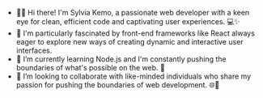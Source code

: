 - 👩‍💻 Hi there! I'm Sylvia Kemo, a passionate web developer with a keen eye for clean, efficient code and captivating user experiences. 💻✨
- 👀 I'm particularly fascinated by front-end frameworks like React  always eager to explore new ways of creating dynamic and interactive user interfaces.
- 🌱 I’m currently learning Node.js and  I'm constantly pushing the boundaries of what's possible on the web. 🚀
- 💞️ I’m looking to collaborate with like-minded individuals who share my passion for pushing the boundaries of web development. 🌐💬


<!---
SylviaKemo/SylviaKemo is a ✨ special ✨ repository because its `README.md` (this file) appears on your GitHub profile.
You can click the Preview link to take a look at your changes.
--->
